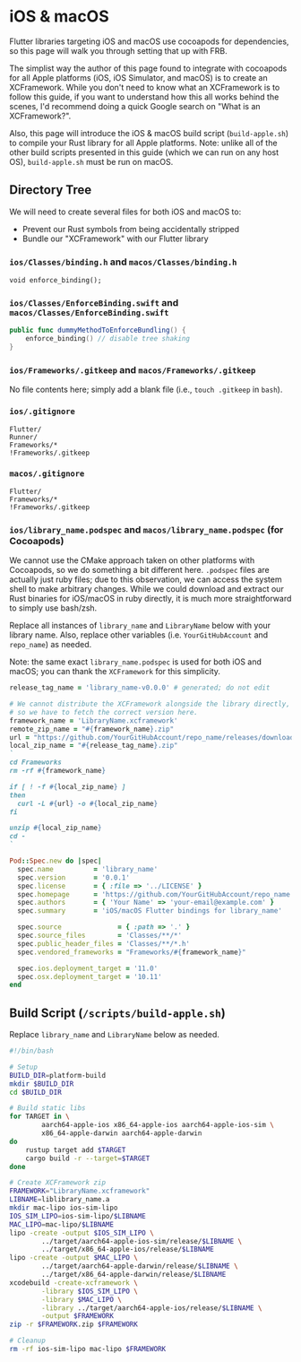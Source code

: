 # iOS & macOS
Flutter libraries targeting iOS and macOS use cocoapods for dependencies,
so this page will walk you through setting that up with FRB.

The simplist way the author of this page found to integrate with cocoapods for all
Apple platforms (iOS, iOS Simulator, and macOS) is to create an XCFramework.
While you don't need to know what an XCFramework is to follow this guide, if you
want to understand how this all works behind the scenes,
I'd recommend doing a quick Google search on "What is an XCFramework?".

Also, this page will introduce the iOS & macOS build script (`build-apple.sh`)
to compile your Rust library for all Apple platforms. Note: unlike all of the other build scripts
presented in this guide (which we can run on any host OS), `build-apple.sh` must be run on macOS.

## Directory Tree
We will need to create several files for both iOS and macOS to:
- Prevent our Rust symbols from being accidentally stripped
- Bundle our "XCFramework" with our Flutter library

### `ios/Classes/binding.h` and `macos/Classes/binding.h`
```
void enforce_binding();
```

### `ios/Classes/EnforceBinding.swift` and `macos/Classes/EnforceBinding.swift`
```swift
public func dummyMethodToEnforceBundling() {
    enforce_binding() // disable tree shaking
}
```

### `ios/Frameworks/.gitkeep` and `macos/Frameworks/.gitkeep`
No file contents here; simply add a blank file (i.e., `touch .gitkeep` in `bash`).

### `ios/.gitignore`
```gitignore
Flutter/
Runner/
Frameworks/*
!Frameworks/.gitkeep
```

### `macos/.gitignore`
```gitignore
Flutter/
Frameworks/*
!Frameworks/.gitkeep
```

### `ios/library_name.podspec` and `macos/library_name.podspec` (for Cocoapods)
We cannot use the CMake approach taken on other platforms with Cocoapods,
so we do something a bit different here. `.podspec` files are actually just ruby files;
due to this observation, we can access the system shell to make arbitrary changes.
While we could download and extract our Rust binaries for iOS/macOS in ruby directly,
it is much more straightforward to simply use bash/zsh.

Replace all instances of `library_name` and `LibraryName` below with your library name.
Also, replace other variables (i.e. `YourGitHubAccount` and `repo_name`) as needed.

Note: the same exact `library_name.podspec` is used for both iOS and macOS;
you can thank the `XCFramework` for this simplicity.
```ruby
release_tag_name = 'library_name-v0.0.0' # generated; do not edit

# We cannot distribute the XCFramework alongside the library directly,
# so we have to fetch the correct version here.
framework_name = 'LibraryName.xcframework'
remote_zip_name = "#{framework_name}.zip"
url = "https://github.com/YourGitHubAccount/repo_name/releases/download/#{release_tag_name}/#{remote_zip_name}"
local_zip_name = "#{release_tag_name}.zip"
`
cd Frameworks
rm -rf #{framework_name}

if [ ! -f #{local_zip_name} ]
then
  curl -L #{url} -o #{local_zip_name}
fi

unzip #{local_zip_name}
cd -
`

Pod::Spec.new do |spec|
  spec.name          = 'library_name'
  spec.version       = '0.0.1'
  spec.license       = { :file => '../LICENSE' }
  spec.homepage      = 'https://github.com/YourGitHubAccount/repo_name'
  spec.authors       = { 'Your Name' => 'your-email@example.com' }
  spec.summary       = 'iOS/macOS Flutter bindings for library_name'

  spec.source              = { :path => '.' }
  spec.source_files        = 'Classes/**/*'
  spec.public_header_files = 'Classes/**/*.h'
  spec.vendored_frameworks = "Frameworks/#{framework_name}"

  spec.ios.deployment_target = '11.0'
  spec.osx.deployment_target = '10.11'
end
```

## Build Script (`/scripts/build-apple.sh`)
Replace `library_name` and `LibraryName` below as needed.
```bash
#!/bin/bash

# Setup
BUILD_DIR=platform-build
mkdir $BUILD_DIR
cd $BUILD_DIR

# Build static libs
for TARGET in \
        aarch64-apple-ios x86_64-apple-ios aarch64-apple-ios-sim \
        x86_64-apple-darwin aarch64-apple-darwin
do
    rustup target add $TARGET
    cargo build -r --target=$TARGET
done

# Create XCFramework zip
FRAMEWORK="LibraryName.xcframework"
LIBNAME=liblibrary_name.a
mkdir mac-lipo ios-sim-lipo
IOS_SIM_LIPO=ios-sim-lipo/$LIBNAME
MAC_LIPO=mac-lipo/$LIBNAME
lipo -create -output $IOS_SIM_LIPO \
        ../target/aarch64-apple-ios-sim/release/$LIBNAME \
        ../target/x86_64-apple-ios/release/$LIBNAME
lipo -create -output $MAC_LIPO \
        ../target/aarch64-apple-darwin/release/$LIBNAME \
        ../target/x86_64-apple-darwin/release/$LIBNAME
xcodebuild -create-xcframework \
        -library $IOS_SIM_LIPO \
        -library $MAC_LIPO \
        -library ../target/aarch64-apple-ios/release/$LIBNAME \
        -output $FRAMEWORK
zip -r $FRAMEWORK.zip $FRAMEWORK

# Cleanup
rm -rf ios-sim-lipo mac-lipo $FRAMEWORK
```
